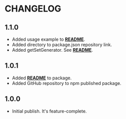 # CHANGELOG

## 1.1.0

- Added usage example to **[README](README.md)**.
- Added directory to package.json repository link.
- Added getSetGenerator. See **[README](README.md)**.

## 1.0.1

- Added **[README](README.md)** to package.
- Added GitHub repository to npm published package.

## 1.0.0

- Initial publish. It's feature-complete.
